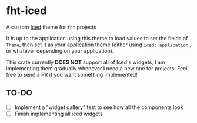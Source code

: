 # fht-iced

A custom [Iced](https://github.com/iced-rs) theme for `fht` projects

It is up to the application using this theme to load values to set the fields of `Theme`, then set
it as your application theme (either using [`iced::application`](https://docs.iced.rs/iced/fn.application.html)
, or whatever depending on your application).

This crate currently **DOES NOT** support all of Iced's widgets, I am implementing them gradually
whenever I need a new one for projects. Feel free to send a PR if you want something implemented!

## TO-DO

- [ ] Implement a "widget gallery" test to see how all the components look
- [ ] Finish implementing all iced widgets
